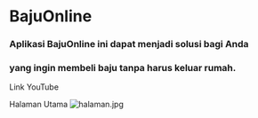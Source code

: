 # BajuOnline

### Aplikasi BajuOnline ini dapat menjadi solusi bagi Anda 
### yang ingin membeli baju tanpa harus keluar rumah. 


Link YouTube


Halaman Utama
![halaman.jpg](http://url/to/halaman.jpg)




